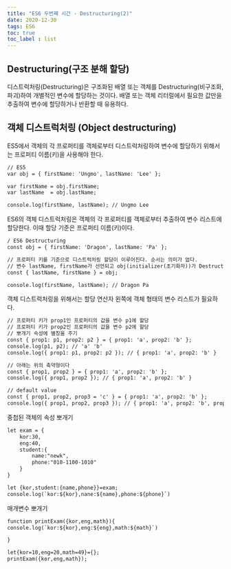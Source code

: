 ```yaml
---
title: "ES6 두번쨰 시간 - Destructuring(2)"
date: 2020-12-30
tags: ES6
toc: true
toc_label : list
---
```

## Destructuring(구조 분해 할당)
디스트럭처링(Destructuring)은 구조화된 배열 또는 객체를 Destructuring(비구조화, 파괴)하여 개별적인 변수에 할당하는 것이다.
배열 또는 객체 리터럴에서 필요한 값만을 추출하여 변수에 할당하거나 반환할 때 유용하다.

## 객체 디스트럭처링 (Object destructuring)
ES5에서 객체의 각 프로퍼티를 객체로부터 디스트럭처링하여 변수에 할당하기 위해서는 프로퍼티 이름(키)을 사용해야 한다.
```html
// ES5
var obj = { firstName: 'Ungmo', lastName: 'Lee' };

var firstName = obj.firstName;
var lastName  = obj.lastName;

console.log(firstName, lastName); // Ungmo Lee
```

ES6의 객체 디스트럭처링은 객체의 각 프로퍼티를 객체로부터 추출하여 변수 리스트에 할당한다. 
이때 할당 기준은 프로퍼티 이름(키)이다.

```html
/ ES6 Destructuring
const obj = { firstName: 'Dragon', lastName: 'Pa' };

// 프로퍼티 키를 기준으로 디스트럭처링 할당이 이루어진다. 순서는 의미가 없다.
// 변수 lastName, firstName가 선언되고 obj(initializer(초기화자))가 Destructuring(비구조화, 파괴)되어 할당된다.
const { lastName, firstName } = obj;

console.log(firstName, lastName); // Dragon Pa
```

객체 디스트럭처링을 위해서는 할당 연산자 왼쪽에 객체 형태의 변수 리스트가 필요하다.

```html
// 프로퍼티 키가 prop1인 프로퍼티의 값을 변수 p1에 할당
// 프로퍼티 키가 prop2인 프로퍼티의 값을 변수 p2에 할당
// 뽀개기 속성에 별칭을 주기
const { prop1: p1, prop2: p2 } = { prop1: 'a', prop2: 'b' };
console.log(p1, p2); // 'a' 'b'
console.log({ prop1: p1, prop2: p2 }); // { prop1: 'a', prop2: 'b' }

// 아래는 위의 축약형이다
const { prop1, prop2 } = { prop1: 'a', prop2: 'b' };
console.log({ prop1, prop2 }); // { prop1: 'a', prop2: 'b' }

// default value
const { prop1, prop2, prop3 = 'c' } = { prop1: 'a', prop2: 'b' };
console.log({ prop1, prop2, prop3 }); // { prop1: 'a', prop2: 'b', prop3: 'c' }
```

중첩된 객체의 속성 뽀개기

```html
let exam = {
    kor:30,
    eng:40,
    student:{
        name:"newk",
        phone:"010-1100-1010"
    }
}

let {kor,student:{name,phone}}=exam;
console.log(`kor:${kor},nane:${name},phone:${phone}`)
```

매개변수 뽀개기

```html
function printExam({kor,eng,math}){
console.log(`kor:${kor},eng:${eng},math:${math}`)

}

let{kor=10,eng=20,math=49}={};
printExam({kor,eng,math});
```
